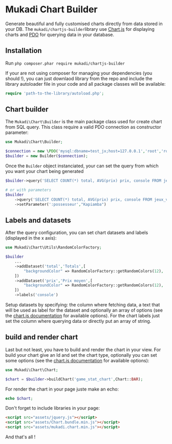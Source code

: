 Mukadi Chart Builder
====================

Generate beautiful and fully customised charts directly from data stored in your DB. The `mukadi/chartjs-builder`library use [Chart.js](https://www.chartjs.org/) for displaying charts and [PDO](http://php.net/manual/fr/class.pdo.php) for querying data in your database.

## Installation

Run `php composer.phar require mukadi/chartjs-builder`

If your are not using composer for managing your dependencies (you should !), you can just downlaod library from the repo and include the library autoloader file in your code and all package classes will be available:

``` php
require 'path-to-the-library/autoload.php';
```
## Chart builder

The `Mukadi\Chart\Builder` is the main package class used for create chart from SQL query. This class require a valid PDO connection as constructor parameter:

``` php
use Mukadi\Chart\Builder;

$connection = new \PDO('mysql:dbname=test_jx;host=127.0.0.1','root','root');
$builder = new Builder($connection);
```
Once the `Builder` object instanciated, your can set the query from which you want your chart being generated

``` php
$builder->query('SELECT COUNT(*) total, AVG(prix) prix, console FROM jeux_video GROUP BY console')

# or with parameters
$builder
    ->query('SELECT COUNT(*) total, AVG(prix) prix, console FROM jeux_video WHERE possesseur = :possesseur GROUP BY console')
    ->setParameter(':possesseur',"Kapiamba")
```
## Labels and datasets

After the query configuration,  you can set chart datasets and labels (displayed in the x axis):

``` php
use Mukadi\Chart\Utils\RandomColorFactory;

$builder
    ...
    ->addDataset('total','Totals',[
        "backgroundColor" => RandomColorFactory::getRandomColors(12),
    ])
    ->addDataset('prix','Prix moyen',[
        "backgroundColor" => RandomColorFactory::getRandomColors(12),
    ])
    ->labels('console')

```

Setup datasets by specifying: the column where fetching data, a text that will be used as label for the dataset and optionally an array of options (see the [chart.js documentation](http://www.chartjs.org/docs/) for available options). For the chart labels just set the column where querying data or directly put an array of string.

## build and render chart

Last but not least, you have to build and render the chart in your view. For build your chart give an Id and set the chart type, optionally you can set some options (see the [chart.js documentation](http://www.chartjs.org/docs/)  for available options):

``` php
use Mukadi\Chart\Chart;

$chart = $builder->buildChart('game_stat_chart',Chart::BAR);

```
For render the chart in your page juste make an echo:

``` php
echo $chart;

```

Don't forget to include libraries in your page:

``` html
<script src="assets/jquery.js"></script>
<script src="assets/Chart.bundle.min.js"></script>
<script src="assets/mukadi.chart.min.js"></script>

```
And that's all !